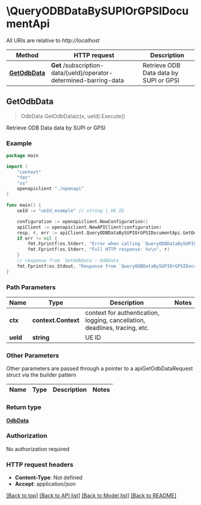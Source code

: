 # \QueryODBDataBySUPIOrGPSIDocumentApi

All URIs are relative to *http://localhost*

Method | HTTP request | Description
------------- | ------------- | -------------
[**GetOdbData**](QueryODBDataBySUPIOrGPSIDocumentApi.md#GetOdbData) | **Get** /subscription-data/{ueId}/operator-determined-barring-data | Retrieve ODB Data data by SUPI or GPSI



## GetOdbData

> OdbData GetOdbData(ctx, ueId).Execute()

Retrieve ODB Data data by SUPI or GPSI

### Example

```go
package main

import (
    "context"
    "fmt"
    "os"
    openapiclient "./openapi"
)

func main() {
    ueId := "ueId_example" // string | UE ID

    configuration := openapiclient.NewConfiguration()
    apiClient := openapiclient.NewAPIClient(configuration)
    resp, r, err := apiClient.QueryODBDataBySUPIOrGPSIDocumentApi.GetOdbData(context.Background(), ueId).Execute()
    if err != nil {
        fmt.Fprintf(os.Stderr, "Error when calling `QueryODBDataBySUPIOrGPSIDocumentApi.GetOdbData``: %v\n", err)
        fmt.Fprintf(os.Stderr, "Full HTTP response: %v\n", r)
    }
    // response from `GetOdbData`: OdbData
    fmt.Fprintf(os.Stdout, "Response from `QueryODBDataBySUPIOrGPSIDocumentApi.GetOdbData`: %v\n", resp)
}
```

### Path Parameters


Name | Type | Description  | Notes
------------- | ------------- | ------------- | -------------
**ctx** | **context.Context** | context for authentication, logging, cancellation, deadlines, tracing, etc.
**ueId** | **string** | UE ID | 

### Other Parameters

Other parameters are passed through a pointer to a apiGetOdbDataRequest struct via the builder pattern


Name | Type | Description  | Notes
------------- | ------------- | ------------- | -------------


### Return type

[**OdbData**](OdbData.md)

### Authorization

No authorization required

### HTTP request headers

- **Content-Type**: Not defined
- **Accept**: application/json

[[Back to top]](#) [[Back to API list]](../README.md#documentation-for-api-endpoints)
[[Back to Model list]](../README.md#documentation-for-models)
[[Back to README]](../README.md)


